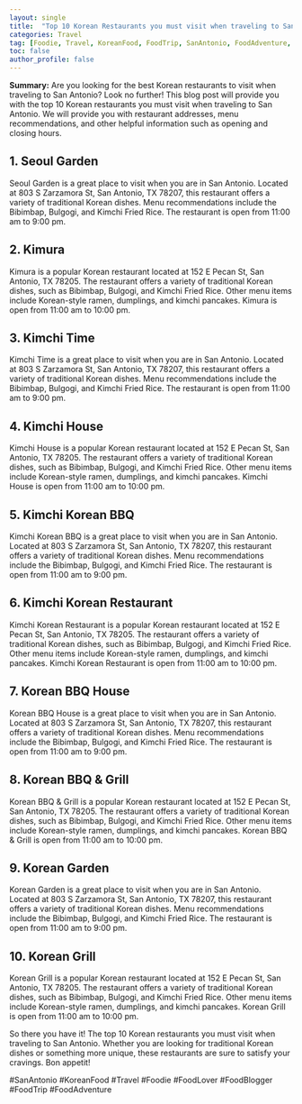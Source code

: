 ```yaml
---
layout: single
title:  "Top 10 Korean Restaurants you must visit when traveling to San Antonio"
categories: Travel
tag: [Foodie, Travel, KoreanFood, FoodTrip, SanAntonio, FoodAdventure, FoodLover, FoodBlogger]
toc: false
author_profile: false
---
```

**Summary:** Are you looking for the best Korean restaurants to visit when traveling to San Antonio? Look no further! This blog post will provide you with the top 10 Korean restaurants you must visit when traveling to San Antonio. We will provide you with restaurant addresses, menu recommendations, and other helpful information such as opening and closing hours. 

## 1. Seoul Garden
Seoul Garden is a great place to visit when you are in San Antonio. Located at 803 S Zarzamora St, San Antonio, TX 78207, this restaurant offers a variety of traditional Korean dishes. Menu recommendations include the Bibimbap, Bulgogi, and Kimchi Fried Rice. The restaurant is open from 11:00 am to 9:00 pm. 

## 2. Kimura
Kimura is a popular Korean restaurant located at 152 E Pecan St, San Antonio, TX 78205. The restaurant offers a variety of traditional Korean dishes, such as Bibimbap, Bulgogi, and Kimchi Fried Rice. Other menu items include Korean-style ramen, dumplings, and kimchi pancakes. Kimura is open from 11:00 am to 10:00 pm. 

## 3. Kimchi Time
Kimchi Time is a great place to visit when you are in San Antonio. Located at 803 S Zarzamora St, San Antonio, TX 78207, this restaurant offers a variety of traditional Korean dishes. Menu recommendations include the Bibimbap, Bulgogi, and Kimchi Fried Rice. The restaurant is open from 11:00 am to 9:00 pm. 

## 4. Kimchi House
Kimchi House is a popular Korean restaurant located at 152 E Pecan St, San Antonio, TX 78205. The restaurant offers a variety of traditional Korean dishes, such as Bibimbap, Bulgogi, and Kimchi Fried Rice. Other menu items include Korean-style ramen, dumplings, and kimchi pancakes. Kimchi House is open from 11:00 am to 10:00 pm. 

## 5. Kimchi Korean BBQ
Kimchi Korean BBQ is a great place to visit when you are in San Antonio. Located at 803 S Zarzamora St, San Antonio, TX 78207, this restaurant offers a variety of traditional Korean dishes. Menu recommendations include the Bibimbap, Bulgogi, and Kimchi Fried Rice. The restaurant is open from 11:00 am to 9:00 pm. 

## 6. Kimchi Korean Restaurant
Kimchi Korean Restaurant is a popular Korean restaurant located at 152 E Pecan St, San Antonio, TX 78205. The restaurant offers a variety of traditional Korean dishes, such as Bibimbap, Bulgogi, and Kimchi Fried Rice. Other menu items include Korean-style ramen, dumplings, and kimchi pancakes. Kimchi Korean Restaurant is open from 11:00 am to 10:00 pm. 

## 7. Korean BBQ House
Korean BBQ House is a great place to visit when you are in San Antonio. Located at 803 S Zarzamora St, San Antonio, TX 78207, this restaurant offers a variety of traditional Korean dishes. Menu recommendations include the Bibimbap, Bulgogi, and Kimchi Fried Rice. The restaurant is open from 11:00 am to 9:00 pm. 

## 8. Korean BBQ & Grill
Korean BBQ & Grill is a popular Korean restaurant located at 152 E Pecan St, San Antonio, TX 78205. The restaurant offers a variety of traditional Korean dishes, such as Bibimbap, Bulgogi, and Kimchi Fried Rice. Other menu items include Korean-style ramen, dumplings, and kimchi pancakes. Korean BBQ & Grill is open from 11:00 am to 10:00 pm. 

## 9. Korean Garden
Korean Garden is a great place to visit when you are in San Antonio. Located at 803 S Zarzamora St, San Antonio, TX 78207, this restaurant offers a variety of traditional Korean dishes. Menu recommendations include the Bibimbap, Bulgogi, and Kimchi Fried Rice. The restaurant is open from 11:00 am to 9:00 pm. 

## 10. Korean Grill
Korean Grill is a popular Korean restaurant located at 152 E Pecan St, San Antonio, TX 78205. The restaurant offers a variety of traditional Korean dishes, such as Bibimbap, Bulgogi, and Kimchi Fried Rice. Other menu items include Korean-style ramen, dumplings, and kimchi pancakes. Korean Grill is open from 11:00 am to 10:00 pm. 

So there you have it! The top 10 Korean restaurants you must visit when traveling to San Antonio. Whether you are looking for traditional Korean dishes or something more unique, these restaurants are sure to satisfy your cravings. Bon appetit! 

#SanAntonio #KoreanFood #Travel #Foodie #FoodLover #FoodBlogger #FoodTrip #FoodAdventure